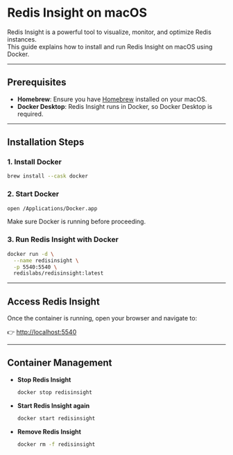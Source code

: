 # Redis Insight on macOS

Redis Insight is a powerful tool to visualize, monitor, and optimize Redis instances.  
This guide explains how to install and run Redis Insight on macOS using Docker.

---

## Prerequisites

- **Homebrew**: Ensure you have [Homebrew](https://brew.sh/) installed on your macOS.
- **Docker Desktop**: Redis Insight runs in Docker, so Docker Desktop is required.

---

## Installation Steps

### 1. Install Docker
```bash
brew install --cask docker
````

### 2. Start Docker

```bash
open /Applications/Docker.app
```

Make sure Docker is running before proceeding.

### 3. Run Redis Insight with Docker

```bash
docker run -d \
  --name redisinsight \
  -p 5540:5540 \
  redislabs/redisinsight:latest
```

---

## Access Redis Insight

Once the container is running, open your browser and navigate to:

👉 [http://localhost:5540](http://localhost:5540)

---

## Container Management

* **Stop Redis Insight**

  ```bash
  docker stop redisinsight
  ```

* **Start Redis Insight again**

  ```bash
  docker start redisinsight
  ```

* **Remove Redis Insight**

  ```bash
  docker rm -f redisinsight
  ```

